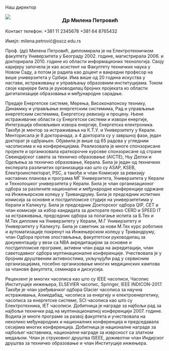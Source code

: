 Наш директор
<div style="width:160px; float:left; margin-right:20px;margin-bottom:6px;">
<img src="/img/administrative/principal.png"/>
</div>

<h3>Др Милена Петровић</h3>

<p>Контакт телефон: +381 11 2345678
                 +381 64 8765432
</p>

<p>Имејл: milena.petrović@sscz.edu.rs</p>

<p><b></b>Проф. (др) Милена Петровић, дипломирала је на Електротехничком факултету Универзитета у Београду 2002. године, магистрирала 2006. и докторирала 2010. године из области информационих технологија. Своју каријеру започела је као асистент на Факултету техничких наука у Новом Саду, а потом је радила као доцент и ванредни професор на више универзитета у Србији. Има више од 20 година искуства у настави, истраживању и управљању образовним институцијама. Током своје каријере била је руководилац бројних пројеката из области дигитализације образовања и међународне сарадње.

<p>Предаје Енергетске системе, Мерења, Високонапонску технику, Динамику и управљање енергетским системима, Рад и управљање енергетским системима, Енергетску ревизију и процену. Њене истраживачке области су Енергетски системи и извори енергије, Интеграција обновљивих извора енергије, Енергетска електроника. Такође је ментор за истраживања на К.Т.У. и Универзитету у Керали. Менторисала је 8 докторанада, а 4 доктората су у завршној фази, један докторат је одбрањен. Објавила је више од 65 радова у угледним часописима и на конференцијама. Реализовала је многе спонзорисане пројекте и организовала краткорочне курсеве спонзорисане од стране Свеиндијског савета за техничко образовање (AICTE), Њу Делхи и Одељења за техничко образовање, Керала. Била је један од техничких експерата различитих организација као што су ASAP, KSEB, Електроинспекторат, PSC, а такође и члан Комисије за ревизију наставних планова и програма МГ Универзитета, Универзитета у Керали и Технолошког универзитета у Керали. Била је члан организационог одбора за различите националне и међународне конференције одржане на Инжењерском колеџу у Тривандруму. Била је председник испитних комисија за основне и постдипломске студије на универзитетима у Керали и Каликуту. Била је председник Докторског одбора QIP, CET и члан комисије за избор кандидата за докторате преко CERD и SPEED IT за истраживања, председник одбора за полагање испита за Б.Тех и М.Тех дипломе на Универзитету у Керали, М.Г Универзитету и Универзитету у Каликуту. Била је саветник за нови М.Тех курс роботике и аутоматизације покренут на Инжењерском колеџу у Тривандруму, члан Одбора против злостављања, факултетски руководилац за документацију у вези са NBA акредитацијом за основне и постдипломске програме, активни члан рада на акредитацији, члан саветодавног одбора мултинационалне конференције. Учествовала је у бројним друштвеним активностима, укључујући рад у сервисним организацијама, посебно организовање многих медицинских кампова за чланове факултета, семинара и дискусија.
</p><p>Рецензент је многих часописа као што су IEEE часописи, Часопис Институције инжењера, ELSEVIER часопис, Springer, IEEE INDICON-2017. Такође је члан уређивачког одбора Glacier часописа за научна истраживања, Ахмедабад, часописа за енергију и електроенергетику, часописа за енергетске системе, SCI часописа као што су Електротехника, IET часописи. Добитница је награде за најбољи рад за најбољи технички рад на мултинационалној конференцији 2007. године. Водила је многе програме за развој факултета и учествовала на неколико међународних и националних конференција и председавала сесијама многих конференција. Добитница је националне награде за најбољег наставника, националне награде за изврсност са златном медаљом. Члан је струковног друштва ISEEE, доживотни члан Индијског друштва за техничко образовање и члан Институције инжењера.</p>

<p></p></div></p>
